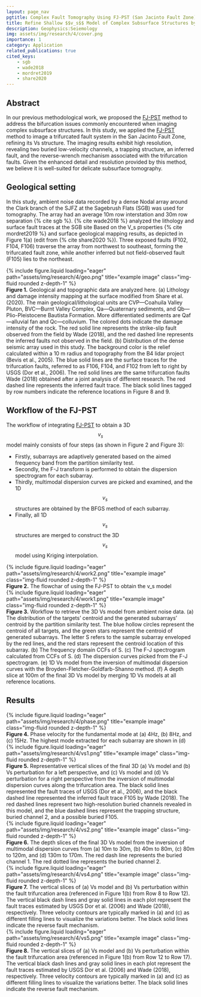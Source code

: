 ```yaml
---
layout: page_nav
pgtitle: Complex Fault Tomography Using FJ-PST (San Jacinto Fault Zone)
title: Refine Shallow $$v_s$$ Model of Complex Subsurface Structures by F-J Multimodal Tomography with Partition Similarity Test-- A Case Study at San Jacinto Fault Zone
description: Geophysics:Seiemology
img: assets/img/research/4/cover.png
importance: 1
category: Application
related_publications: true
cited_keys:
    - sgb
    - wade2018
    - mordret2019
    - share2020
---
```


## Abstract
In our previous methodological work, we proposed the <a href="{{ site.baseurl }}/projects/2_meth_partition/" target="_blank" rel="noopener noreferrer">FJ-PST</a> method to address the bifurcation issues commonly encountered when imaging complex subsurface structures. In this study, we applied the <a href="{{ site.baseurl }}/projects/2_meth_partition/" target="_blank" rel="noopener noreferrer">FJ-PST</a> method to image a trifurcated fault system in the San Jacinto Fault Zone, refining its Vs structure. The imaging results exhibit high resolution, revealing two buried low-velocity channels, a trapping structure, an inferred fault, and the reverse-wrench mechanism associated with the trifurcation faults. Given the enhanced detail and resolution provided by this method, we believe it is well-suited for delicate subsurface tomography.

## Geological setting
In this study, ambient noise data recorded by a dense Nodal array around the Clark branch of the SJFZ at the Sagebrush Flats (SGB) was used for tomography. The array had an average 10m row interstation and 30m row separation {% cite sgb %}. {% cite wade2018 %} analyzed the lithology and surface fault traces at the SGB site Based on the V_s  properties {% cite mordret2019 %} and surface geological mapping results, as depicted in Figure 1(a) (edit from {% cite share2020 %}). Three exposed faults (F102, F104, F106) traverse the array from northwest to southeast, forming the trifurcated fault zone, while another inferred but not field-observed fault (F105) lies to the northeast.
<div class="row">
    <div class="col-sm mt-3 mt-md-0">
        {% include figure.liquid loading="eager" path="assets/img/research/4/geo.png" title="example image" class="img-fluid rounded z-depth-1" %}
    </div>
</div>
<div class="caption">
    <strong>Figure 1.</strong> Geological and topographic data are analyzed here. (a) Lithology and damage intensity mapping at the surface modified from Share et al. (2020). The main geological/lithological units are CVP—Coahuila Valley Pluton, BVC—Burnt Valley Complex, Qa—Quaternary sediments, and Qb—Plio-Pleistocene Bautista Formation. More differentiated sediments are Qaf—alluvial fan and Qc—colluvium. The colored dots indicate the damage intensity of the rock. The red solid line represents the strike-slip fault observed from the field by Wade (2018), and the red dashed line represents the inferred faults not observed in the field. (b) Distribution of the dense seismic array used in this study. The background color is the relief calculated within a 10 m radius and topography from the B4 lidar project (Bevis et al., 2005). The blue solid lines are the surface traces for the trifurcation faults, referred to as F106, F104, and F102 from left to right by USGS (Dor et al., 2006). The red solid lines are the same trifurcation faults Wade (2018) obtained after a joint analysis of different research. The red dashed line represents the inferred fault trace. The black solid lines tagged by row numbers indicate the reference locations in Figure 8 and 9.
</div>

## Workflow of the FJ-PST
The workflow of integrating <a href="{{ site.baseurl }}/projects/2_meth_partition/" target="_blank" rel="noopener noreferrer">FJ-PST</a> to obtain a 3D $$v_s$$ model mainly consists of four steps (as shown in Figure 2 and Figure 3):
+ Firstly, subarrays are adaptively generated based on the aimed frequency band from the partition similarity test. 
+ Secondly, the F-J transform is performed to obtain the dispersion spectrogram for each subarray. 
+ Thirdly, multimodal dispersion curves are picked and examined, and the 1D $$v_s$$ structures are obtained by the BFGS method of each subarray. 
+ Finally, all 1D $$v_s$$ structures are merged to construct the 3D $$v_s$$ model using Kriging interpolation.
<div class="row">
    <div class="col-sm mt-3 mt-md-0">
        {% include figure.liquid loading="eager" path="assets/img/research/4/work2.png" title="example image" class="img-fluid rounded z-depth-1" %}
    </div>
</div>
<div class="caption">
    <strong>Figure 2.</strong> The flowchar of using the FJ-PST to obtain the v_s model
</div>
<div class="row">
    <div class="col-sm mt-3 mt-md-0">
        {% include figure.liquid loading="eager" path="assets/img/research/4/work1.png" title="example image" class="img-fluid rounded z-depth-1" %}
    </div>
</div>
<div class="caption">
    <strong>Figure 3.</strong> Workflow to retrieve the 3D Vs model from ambient noise data. (a) The distribution of the targets’ centroid and the generated subarrays’ centroid by the partition similarity test. The blue hollow circles represent the centroid of all targets, and the green stars represent the centroid of generated subarrays. The letter S refers to the sample subarray enveloped by the red lines, and the red stars represent the centroid location of this subarray. (b) The frequency domain CCFs of S. (c) The F-J spectrogram calculated from CCFs of S. (d) The dispersion curves picked from the F-J spectrogram. (e) 1D Vs model from the inversion of multimodal dispersion curves with the Broyden-Fletcher-Goldfarb-Shanno method. (f) A depth slice at 100m of the final 3D Vs model by merging 1D Vs models at all reference locations.
</div>

## Results
<div class="row">
    <div class="col-sm mt-3 mt-md-0">
        {% include figure.liquid loading="eager" path="assets/img/research/4/phase.png" title="example image" class="img-fluid rounded z-depth-1" %}
    </div>
</div>
<div class="caption">
    <strong>Figure 4.</strong> Phase velocity for the fundamental mode at (a) 4Hz, (b) 8Hz, and (c) 15Hz. The highest mode extracted for each subarray are shown in (d)
</div>

<div class="row">
    <div class="col-sm mt-3 mt-md-0">
        {% include figure.liquid loading="eager" path="assets/img/research/4/vs1.png" title="example image" class="img-fluid rounded z-depth-1" %}
    </div>
</div>
<div class="caption">
    <strong>Figure 5.</strong> Representative vertical slices of the final 3D (a) Vs model and (b) Vs perturbation for a left perspective, and (c) Vs model and (d) Vs perturbation for a right perspective from the inversion of multimodal dispersion curves along the trifurcation area. The black solid lines represented the fault traces of USGS (Dor et al., 2006), and the black dashed line represented the inferred fault trace F105 by Wade (2018). The red dashed lines represent two high-resolution buried channels revealed in this model, and the blue dashed lines represent the trapping structure, buried channel 2, and a possible buried F105.
</div>

<div class="row">
    <div class="col-sm mt-3 mt-md-0">
        {% include figure.liquid loading="eager" path="assets/img/research/4/vs2.png" title="example image" class="img-fluid rounded z-depth-1" %}
    </div>
</div>
<div class="caption">
    <strong>Figure 6.</strong> The depth slices of the final 3D Vs model from the inversion of multimodal dispersion curves from (a) 10m to 30m, (b) 40m to 80m, (c) 80m to 120m, and (d) 130m to 170m. The red dash line represents the buried channel 1. The red dotted line represents the buried channel 2.
</div>

<div class="row">
    <div class="col-sm mt-3 mt-md-0">
        {% include figure.liquid loading="eager" path="assets/img/research/4/vs4.png" title="example image" class="img-fluid rounded z-depth-1" %}
    </div>
</div>
<div class="caption">
    <strong>Figure 7.</strong> The vertical slices of (a) Vs model and (b) Vs perturbation within the fault trifurcation area (referenced in Figure 1(b) from Row 8 to Row 12). The vertical black dash lines and gray solid lines in each plot represent the fault traces estimated by USGS Dor et al. (2006) and Wade (2018), respectively. Three velocity contours are typically marked in (a) and (c) as different filling lines to visualize the variations better. The black solid lines indicate the reverse fault mechanism.
</div>

<div class="row">
    <div class="col-sm mt-3 mt-md-0">
        {% include figure.liquid loading="eager" path="assets/img/research/4/vs5.png" title="example image" class="img-fluid rounded z-depth-1" %}
    </div>
</div>
<div class="caption">
   <strong>Figure 8.</strong> The vertical slices of (a) Vs model and (b) Vs perturbation within the fault trifurcation area (referenced in Figure 1(b) from Row 12 to Row 17). The vertical black dash lines and gray solid lines in each plot represent the fault traces estimated by USGS Dor et al. (2006) and Wade (2018), respectively. Three velocity contours are typically marked in (a) and (c) as different filling lines to visualize the variations better. The black solid lines indicate the reverse fault mechanism.
</div>